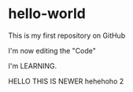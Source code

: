 # hello-world
This is my first repository on GitHub

I'm now editing the "Code"

I'm LEARNING.

HELLO THIS IS NEWER
hehehoho
2

